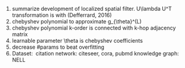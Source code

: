 1. summarize development of localized spatial filter. U\lambda U^T transformation is with (Defferrard, 2016)
2. chebyshev polynomial to approximate g_{\theta}^(L)
3. chebyshev polynomial k-order is connected with k-hop adjacency matrix
4. learnable parameter \theta is chebyshev coefficients
5. decrease #params to beat overfitting
6. Dataset: 
citation network: citeseer, cora, pubmd
knowledge graph: NELL
